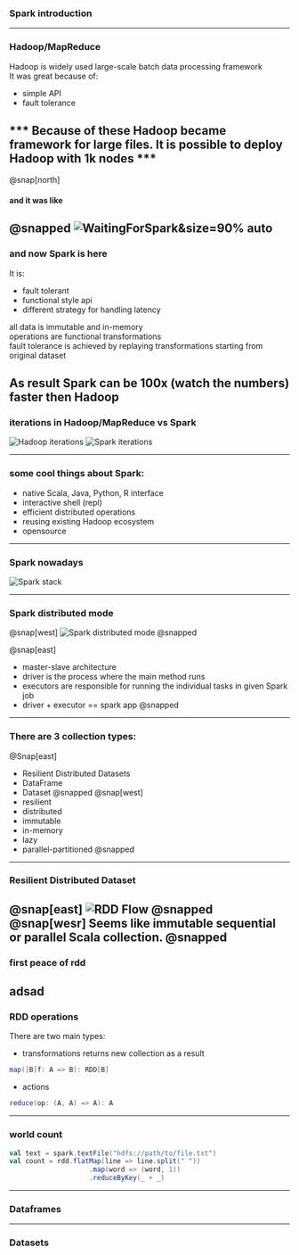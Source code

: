 ### Spark introduction

---
### Hadoop/MapReduce

Hadoop is widely used large-scale batch data processing framework  
It was great because of:
* simple API
* fault tolerance

*** Because of these Hadoop became framework for large files. 
It is possible to deploy Hadoop with 1k nodes ***
---
@snap[north]
#### and it was like
@snapped
![WaitingForSpark](images/endless-waiting.png)&size=90% auto
---
### and now Spark is here
It is:
* fault tolerant
* functional style api
* different strategy for handling latency

all data is immutable and in-memory     
operations are functional transformations     
fault tolerance is achieved by replaying transformations starting from original dataset   
  
As result Spark can be 100x (watch the numbers) faster then Hadoop      
--- 
### iterations in Hadoop/MapReduce vs Spark
![Hadoop iterations](images/hadoop-iterations.png)
![Spark iterations](images/spark-iterations.png)

---
### some cool things about Spark: 
* native Scala, Java, Python, R interface   
* interactive shell (repl)    
* efficient distributed operations   
* reusing existing Hadoop ecosystem  
* opensource

--- 
### Spark nowadays
![Spark stack](images/spark-stack.png)

--- 
### Spark distributed mode
@snap[west]
![Spark distributed mode](images/spark-distributed-mode.png)
@snapped

@snap[east]
* master-slave architecture   
* driver is the process where the main method runs  
* executors are responsible for running the individual tasks in given Spark job
* driver + executor == spark app
@snapped
---
### There are 3 collection types:
@Snap[east]
* Resilient Distributed Datasets
* DataFrame
* Dataset
@snapped
@snap[west]
* resilient
* distributed
* immutable
* in-memory
* lazy
* parallel-partitioned
@snapped
--- 
### Resilient Distributed Dataset 
@snap[east]
![RDD Flow](images/rdd-flow.png)
@snapped
@snap[wesr]
Seems like immutable sequential or parallel Scala collection.
@snapped
---
### first peace of rdd
adsad
---
### RDD operations
There are two main types:
* transformations
returns new collection as a result
```scala
map([B]f: A => B): RDD[B]
```
* actions
```scala
reduce(op: (A, A) => A): A
```
---
### world count 
```scala
val text = spark.textFile("hdfs://path/to/file.txt")
val count = rdd.flatMap(line => line.split(" "))
                    .map(word => (word, 1))
                    .reduceByKey(_ + _)
```
---
### Dataframes
---
### Datasets